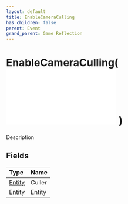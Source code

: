 ```yaml
---
layout: default
title: EnableCameraCulling
has_children: false
parent: Event
grand_parent: Game Reflection
---
```

# EnableCameraCulling( ![ EntityEventBase ](/game-reflection/events/entity_event_base.md) )
Description 

## Fields
| Type | Name |
|:-------------|:--------------|
| [Entity](/game-reflection/classes/entity.md) | Culler |
| [Entity](/game-reflection/classes/entity.md) | Entity |
